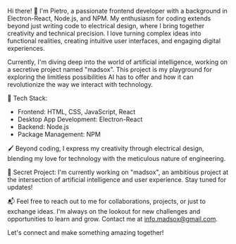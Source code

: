 Hi there! 👋 I'm Pietro, a passionate frontend developer with a background in Electron-React, Node.js, and NPM. 
My enthusiasm for coding extends beyond just writing code to electrical design, where I bring together creativity and technical precision. I love turning complex ideas into functional realities, creating intuitive user interfaces, and engaging digital experiences.

Currently, I'm diving deep into the world of artificial intelligence, working on a secretive project named "madsox". 
This project is my playground for exploring the limitless possibilities AI has to offer and how it can revolutionize the way we interact with technology.

🔧 Tech Stack:
- Frontend: HTML, CSS, JavaScript, React
- Desktop App Development: Electron-React
- Backend: Node.js
- Package Management: NPM

🖌️ Beyond coding, I express my creativity through electrical design, blending my love for technology with the meticulous nature of engineering.

🚀 Secret Project: I'm currently working on "madsox", an ambitious project at the intersection of artificial intelligence and user experience. Stay tuned for updates!

📬 Feel free to reach out to me for collaborations, projects, or just to exchange ideas. I'm always on the lookout for new challenges and opportunities to learn and grow. Contact me at info.madsox@gmail.com.

Let's connect and make something amazing together!
